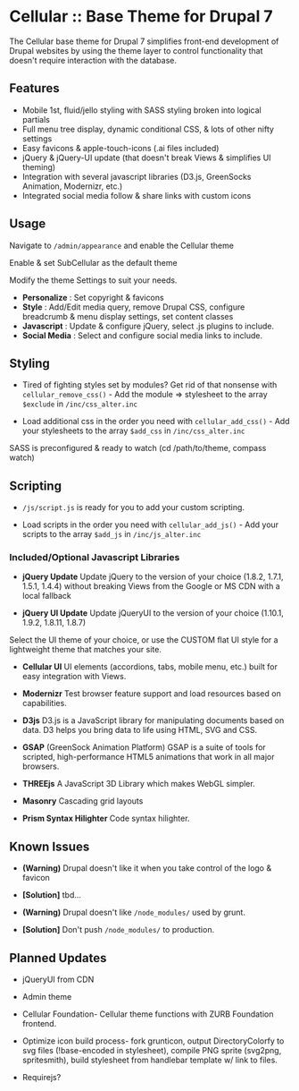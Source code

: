 # Cellular :: Base Theme for Drupal 7

The Cellular base theme for Drupal 7 simplifies front-end development of Drupal websites by using the theme layer to control functionality that doesn't require interaction with the database.

## Features

* Mobile 1st, fluid/jello styling with SASS styling broken into logical partials
* Full menu tree display, dynamic conditional CSS, & lots of other nifty settings
* Easy favicons & apple-touch-icons (.ai files included)
* jQuery & jQuery-UI update (that doesn't break Views & simplifies UI theming)
* Integration with several javascript libraries (D3.js, GreenSocks Animation, Modernizr, etc.)
* Integrated social media follow & share links with custom icons

## Usage
Navigate to `/admin/appearance` and enable the Cellular theme

Enable & set SubCellular as the default theme

Modify the theme Settings to suit your needs.
* __Personalize__ : Set copyright & favicons
* __Style__ : Add/Edit media query, remove Drupal CSS, configure breadcrumb & menu display settings, set content classes
* __Javascript__ : Update & configure jQuery, select .js plugins to include.
* __Social Media__ : Select and configure social media links to include.

## Styling
* Tired of fighting styles set by modules? Get rid of that nonsense with `cellular_remove_css()` - Add the module => stylesheet to the array `$exclude` in `/inc/css_alter.inc` 

* Load additional css in the order you need with `cellular_add_css()` - Add your stylesheets to the array `$add_css` in `/inc/css_alter.inc`

SASS is preconfigured & ready to watch (cd /path/to/theme, compass watch)

## Scripting
* `/js/script.js` is ready for you to add your custom scripting.

* Load scripts in the order you need with `cellular_add_js()` - Add your scripts to the array `$add_js` in `/inc/js_alter.inc` 

### Included/Optional Javascript Libraries
* __jQuery Update__
Update jQuery to the version of your choice (1.8.2, 1.7.1, 1.5.1, 1.4.4) without breaking Views from the Google or MS CDN with a local fallback 

* __jQuery UI Update__
Update jQueryUI to the version of your choice (1.10.1, 1.9.2, 1.8.11, 1.8.7)

Select the UI theme of your choice, or use the CUSTOM flat UI style for a lightweight theme that matches your site.

* __Cellular UI__
UI elements (accordions, tabs, mobile menu, etc.) built for easy integration with Views.

* __Modernizr__
Test browser feature support and load resources based on capabilities.

* __D3js__
D3.js is a JavaScript library for manipulating documents based on data. D3 helps you bring data to life using HTML, SVG and CSS.

* __GSAP__ (GreenSock Animation Platform)
GSAP is a suite of tools for scripted, high-performance HTML5 animations that work in all major browsers.

* __THREEjs__
A JavaScript 3D Library which makes WebGL simpler.

* __Masonry__
Cascading grid layouts

* __Prism Syntax Hilighter__
Code syntax hilighter.

## Known Issues
* __(Warning)__ Drupal doesn't like it when you take control of the logo & favicon 
 
* __[Solution]__ tbd... 

* __(Warning)__ Drupal doesn't like `/node_modules/` used by grunt. 

* __[Solution]__ Don't push `/node_modules/` to production. 


## Planned Updates
* jQueryUI from CDN

* Admin theme

* Cellular Foundation- Cellular theme functions with ZURB Foundation frontend.

* Optimize icon build process- fork grunticon, output DirectoryColorfy to svg files (!base-encoded in stylesheet), compile PNG sprite (svg2png, spritesmith), build stylesheet from handlebar template w/ link to files.

* Requirejs?